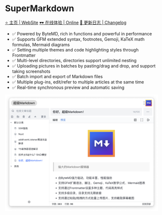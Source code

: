# SuperMarkdown

[⭐️ 主页 | WebSite](https://ziuchen.github.io/project/Markdown/)
[🕶️ 在线体验 | Online](https://ziuchen.github.io/SuperMarkdown/)
[🚚 更新日志 | Changelog](https://ziuchen.github.io/project/Markdown/log/)

- ✅ Powered by ByteMD, rich in functions and powerful in performance
- ✅ Supports GFM extended syntax, footnotes, Gemoji, KaTeX math formulas, Mermaid diagrams
- ✅ Setting multiple themes and code highlighting styles through Frontmatter
- ✅ Multi-level directories, directories support unlimited nesting
- ✅ Uploading pictures in batches by pasting/drag and drop, and support taking screenshots
- ✅ Batch import and export of Markdown files
- ✅ Multiple plug-ins, edit/refer to multiple articles at the same time
- ✅ Real-time synchronous preview and automatic saving

![](./docs/img1.png)